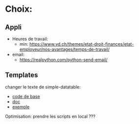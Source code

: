 # Choix:

## Appli

- Heures de travail: 
  - min: https://www.vd.ch/themes/etat-droit-finances/etat-employeur/nos-avantages/temps-de-travail/
- email:
  - https://realpython.com/python-send-email/



## Templates

changer le texte de simple-datatable: 

- [code de base](https://github.com/fiduswriter/Simple-DataTables/blob/main/src/config.js#L35-L40)
- [doc](https://github.com/fiduswriter/Simple-DataTables/wiki/labels)
- [exemple](https://github.com/fiduswriter/Simple-DataTables/issues/101)

Optimisation: prendre les scripts en local ???
